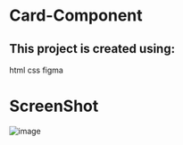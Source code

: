 # Card-Component

## This project is created using:

html
css
figma

# ScreenShot
![image](https://user-images.githubusercontent.com/106325339/216802859-1711ea0c-efd7-435c-870b-fd669249f10b.png)
